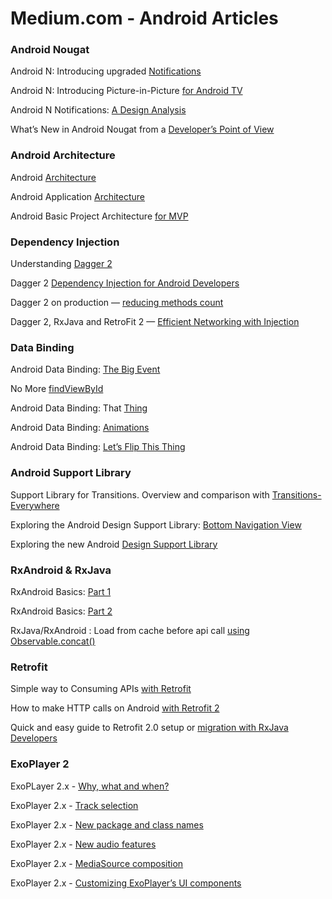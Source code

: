 # Medium.com - Android Articles

### Android Nougat
Android N: Introducing upgraded [Notifications](https://medium.com/exploring-android/android-n-introducing-upgraded-notifications-d4dd98a7ca92#.d26sncbtl)

Android N: Introducing Picture-in-Picture [for Android TV](https://medium.com/exploring-android/android-n-introducing-picture-in-picture-for-android-tv-35f2392fb609#.tpcuhgyzb)

Android N Notifications: [A Design Analysis](https://raveesh.in/android-n-notifications-a-design-analysis-cec09f1cc5bf#.gfccwfym8)

What’s New in Android Nougat from a [Developer’s Point of View](https://blog.aritraroy.in/whats-new-in-android-nougat-from-a-developer-s-point-of-view-ed41b77d6458#.52r0qkgpb)


### Android Architecture
Android [Architecture](https://android.jlelse.eu/android-architecture-2f12e1c7d4db#.zdu9quu47)

Android Application [Architecture](https://labs.ribot.co.uk/android-application-architecture-8b6e34acda65#.888da6bfo)

Android Basic Project Architecture [for MVP](https://medium.com/mobiwise-blog/android-basic-project-architecture-for-mvp-72f4b33252d0#.q9fhusjcz)


### Dependency Injection
Understanding [Dagger 2](https://medium.com/@Miqubel/understanding-dagger-2-367ff1bd184f#.wnc6537az)

Dagger 2  [Dependency Injection for Android Developers](https://medium.com/@methodsignature/dagger-2-dependency-injection-for-android-developers-51d60e7397e6#.9h2pczi4y)

Dagger 2 on production — [reducing methods count](https://medium.com/azimolabs/dagger-2-on-production-reducing-methods-count-5a13ff671e30#.6tmpjgkwk)

Dagger 2, RxJava and RetroFit 2 — [Efficient Networking with Injection](https://medium.com/@kumarashwini/dagger-2-rxjava-and-retrofit-2-efficient-networking-with-injection-dba607f76d3c#.2oefcj2t1)


### Data Binding
Android Data Binding: [The Big Event](https://medium.com/google-developers/android-data-binding-the-big-event-2697089dd0d7#.pta6rl25a)

No More [findViewById](https://medium.com/google-developers/no-more-findviewbyid-457457644885#.mrufctooo)

Android Data Binding: That <include>  [Thing](https://medium.com/google-developers/android-data-binding-that-include-thing-1c8791dd6038#.z7120k905)

Android Data Binding: [Animations](https://medium.com/google-developers/android-data-binding-animations-55f6b5956a64#.kf27d3p45)

Android Data Binding: [Let’s Flip This Thing](https://medium.com/google-developers/android-data-binding-lets-flip-this-thing-dc17792d6c24#.at3v0wiok)

### Android Support Library
Support Library for Transitions. Overview and comparison with  [Transitions-Everywhere](https://medium.com/@andkulikov/support-library-for-transitions-overview-and-comparison-c41be713cf8c#.xk6uutm3r)

Exploring the Android Design Support Library: [Bottom Navigation View](https://medium.com/@hitherejoe/exploring-the-android-design-support-library-bottom-navigation-drawer-548de699e8e0#.i4qm4yq7l)

Exploring the new Android  [Design Support Library](https://labs.ribot.co.uk/exploring-the-new-android-design-support-library-b7cda56d2c32#.az1b4h6tl)

### RxAndroid & RxJava
RxAndroid Basics: [Part 1](https://medium.com/@kurtisnusbaum/rxandroid-basics-part-1-c0d5edcf6850#.7vc2jfwnt)

RxAndroid Basics: [Part 2](https://medium.com/@kurtisnusbaum/rxandroid-basics-part-2-6e877af352#.ljzk8nj33)

RxJava/RxAndroid : Load from cache before api call [using Observable.concat()](https://medium.com/mobiwise-blog/load-cache-before-api-call-observable-concat-f527f267656#.bti1wy8px)

### Retrofit
Simple way to Consuming APIs  [with Retrofit](https://medium.com/mobiwise-blog/simple-way-to-consuming-apis-with-retrofit-e8af23eeebc1#.jcctl0wnj)

How to make HTTP calls on Android  [with Retrofit 2](https://medium.com/@shelajev/how-to-make-http-calls-on-android-with-retrofit-2-cfc4a67c6254#.vf9jjt4ht)

Quick and easy guide to Retrofit 2.0 setup or [migration with RxJava Developers](https://medium.com/@methodsignature/dagger-2-dependency-injection-for-android-developers-51d60e7397e6#.9h2pczi4y)


### ExoPlayer 2
ExoPLayer 2.x - [Why, what and when?](https://medium.com/google-exoplayer/exoplayer-2-x-why-what-and-when-74fd9cb139#.81q5nhfdy)

ExoPlayer 2.x - [Track selection](https://medium.com/google-exoplayer/exoplayer-2-x-track-selection-2b62ff712cc9#.4167fktck)

ExoPlayer 2.x - [New package and class names](https://medium.com/google-exoplayer/exoplayer-2-x-new-package-and-class-names-ef8e1d9ba96f#.4wh62vmbk)

ExoPlayer 2.x - [New audio features](https://medium.com/google-exoplayer/exoplayer-2-x-new-audio-features-cfb26c2883a#.uquuo5iqw)

ExoPlayer 2.x - [MediaSource composition](https://medium.com/google-exoplayer/exoplayer-2-x-mediasource-composition-6c285fcbca1f#.210ql6nne)

ExoPlayer 2.x - [Customizing ExoPlayer’s UI components](https://medium.com/google-exoplayer/customizing-exoplayers-ui-components-728cf55ee07a#.lfv4w8dww)

